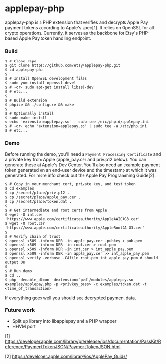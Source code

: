 # applepay-php

applepay-php is a PHP extension that verifies and decrypts Apple Pay payment
tokens according to Apple's spec[1]. It relies on OpenSSL for all crypto
operations. Currently, it serves as the backbone for Etsy's PHP-based Apple Pay
token handling endpoint.

### Build

    $ # Clone repo
    $ git clone https://github.com/etsy/applepay-php.git
    $ cd applepay-php
    $
    $ # Install OpenSSL development files
    $ sudo yum install openssl-devel
    $ # -or- sudo apt-get install libssl-dev
    $ # etc...
    $
    $ # Build extension
    $ phpize && ./configure && make
    $
    $ # Optionally install
    $ sudo make install
    $ echo 'extension=applepay.so' | sudo tee /etc/php.d/applepay.ini
    $ # -or- echo 'extension=applepay.so' | sudo tee -a /etc/php.ini
    $ # etc...

### Demo

Before running the demo, you'll need a `Payment Processing Certificate` and a private key
from Apple (apple_pay.cer and priv.p12 below). You can generate these at Apple's Dev
Center. You'll also need an example payment token generated on an end-user
device and the timestamp at which it was generated. For more info check out the
Apple Pay Programming Guide[2].

    $ # Copy in your merchant cert, private key, and test token
    $ cd examples
    $ cp /secret/place/priv.p12 .
    $ cp /secret/place/apple_pay.cer .
    $ cp /secret/place/token.dat .
    $
    $ # Get intermediate and root certs from Apple
    $ wget -O int.cer 'https://www.apple.com/certificateauthority/AppleAAICAG3.cer'
    $ wget -O root.cer 'https://www.apple.com/certificateauthority/AppleRootCA-G3.cer'
    $
    $ # Verify chain of trust
    $ openssl x509 -inform DER -in apple_pay.cer -pubkey > pub.pem
    $ openssl x509 -inform DER -in root.cer > root.pem
    $ openssl x509 -inform DER -in int.cer > int_apple_pay.pem
    $ openssl x509 -inform DER -in apple_pay.cer >> int_apple_pay.pem
    $ openssl verify -verbose -CAfile root.pem int_apple_pay.pem # should output OK
    $
    $ # Run demo
    $ cd ..
    $ php -denable_dl=on -dextension=`pwd`/modules/applepay.so examples/applepay.php -p <privkey_pass> -c examples/token.dat -t <time_of_transaction>

If everything goes well you should see decrypted payment data.

### Future work

* Split up library into libapplepay and a PHP wrapper
* HHVM port

[1] https://developer.apple.com/library/prerelease/ios/documentation/PassKit/Reference/PaymentTokenJSON/PaymentTokenJSON.html

[2] https://developer.apple.com/library/ios/ApplePay_Guide/
